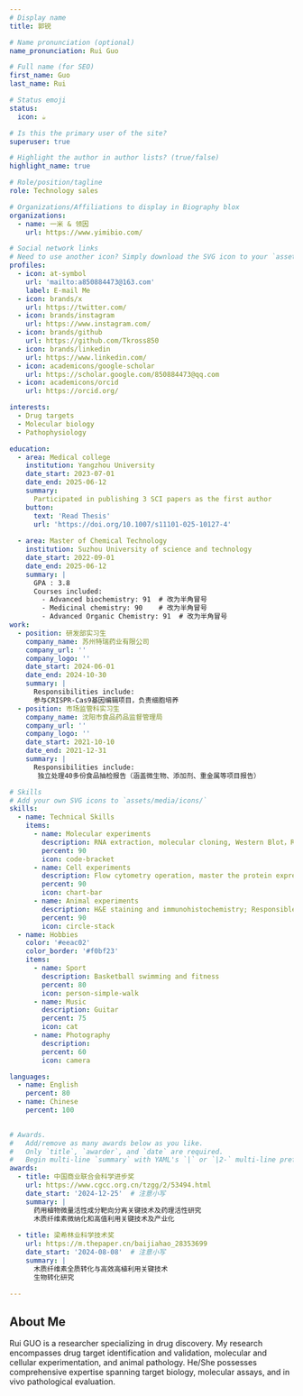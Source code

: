 ```yaml
---
# Display name
title: 郭锐

# Name pronunciation (optional)
name_pronunciation: Rui Guo

# Full name (for SEO)
first_name: Guo
last_name: Rui

# Status emoji
status:
  icon: ☕️

# Is this the primary user of the site?
superuser: true

# Highlight the author in author lists? (true/false)
highlight_name: true

# Role/position/tagline
role: Technology sales

# Organizations/Affiliations to display in Biography blox
organizations:
  - name: 一米 & 领因
    url: https://www.yimibio.com/

# Social network links
# Need to use another icon? Simply download the SVG icon to your `assets/media/icons/` folder.
profiles:
  - icon: at-symbol
    url: 'mailto:a850884473@163.com'
    label: E-mail Me
  - icon: brands/x
    url: https://twitter.com/
  - icon: brands/instagram
    url: https://www.instagram.com/
  - icon: brands/github
    url: https://github.com/Tkross850
  - icon: brands/linkedin
    url: https://www.linkedin.com/
  - icon: academicons/google-scholar
    url: https://scholar.google.com/850884473@qq.com
  - icon: academicons/orcid
    url: https://orcid.org/

interests:
  - Drug targets
  - Molecular biology
  - Pathophysiology

education:
  - area: Medical college
    institution: Yangzhou University
    date_start: 2023-07-01
    date_end: 2025-06-12
    summary: 
      Participated in publishing 3 SCI papers as the first author
    button:
      text: 'Read Thesis'
      url: 'https://doi.org/10.1007/s11101-025-10127-4'
  
  - area: Master of Chemical Technology
    institution: Suzhou University of science and technology 
    date_start: 2022-09-01
    date_end: 2025-06-12
    summary: | 
      GPA : 3.8
      Courses included:
        - Advanced biochemistry: 91  # 改为半角冒号
        - Medicinal chemistry: 90    # 改为半角冒号
        - Advanced Organic Chemistry: 91  # 改为半角冒号
work:
  - position: 研发部实习生
    company_name: 苏州特瑞药业有限公司
    company_url: ''
    company_logo: ''
    date_start: 2024-06-01
    date_end: 2024-10-30
    summary: |
      Responsibilities include:
      参与CRISPR-Cas9基因编辑项目，负责细胞培养
  - position: 市场监管科实习生
    company_name: 沈阳市食品药品监督管理局
    company_url: ''
    company_logo: ''
    date_start: 2021-10-10
    date_end: 2021-12-31
    summary: |
      Responsibilities include:
       独立处理40多份食品抽检报告（涵盖微生物、添加剂、重金属等项目报告）

# Skills
# Add your own SVG icons to `assets/media/icons/`
skills:
  - name: Technical Skills
    items:
      - name: Molecular experiments
        description: RNA extraction, molecular cloning, Western Blot，Realtime-qPCR，ELISA
        percent: 90
        icon: code-bracket
      - name: Cell experiments
        description: Flow cytometry operation, master the protein expression system of Escherichia coli and Sf9 insect cells and CRISPR cas9 gene knockout technology.
        percent: 90
        icon: chart-bar
      - name: Animal experiments
        description: H&E staining and immunohistochemistry; Responsible for in vitro model drug evaluation in mice
        percent: 90
        icon: circle-stack
  - name: Hobbies
    color: '#eeac02'
    color_border: '#f0bf23'
    items:
      - name: Sport
        description: Basketball swimming and fitness
        percent: 80
        icon: person-simple-walk
      - name: Music
        description: Guitar
        percent: 75
        icon: cat
      - name: Photography
        description: 
        percent: 60
        icon: camera

languages:
  - name: English
    percent: 80
  - name: Chinese
    percent: 100
  

# Awards.
#   Add/remove as many awards below as you like.
#   Only `title`, `awarder`, and `date` are required.
#   Begin multi-line `summary` with YAML's `|` or `|2-` multi-line prefix and indent 2 spaces below.
awards:
  - title: 中国商业联合会科学进步奖
    url: https://www.cgcc.org.cn/tzgg/2/53494.html
    date_start: '2024-12-25'  # 注意小写
    summary: | 
      药用植物微量活性成分靶向分离关键技术及药理活性研究 
      木质纤维素微纳化和高值利用关键技术及产业化
      
  - title: 梁希林业科学技术奖
    url: https://m.thepaper.cn/baijiahao_28353699
    date_start: '2024-08-08'  # 注意小写
    summary: |
      木质纤维素全质转化与高效高植利用关键技术
      生物转化研究 

---
```


## About Me

Rui GUO is a researcher specializing in drug discovery. My research encompasses drug target identification and validation, molecular and cellular experimentation, and animal pathology. He/She possesses comprehensive expertise spanning target biology, molecular assays, and in vivo pathological evaluation.